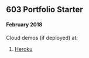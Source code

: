 ## 603 Portfolio Starter
#### February 2018  

Cloud demos (if deployed) at:
1. [Heroku](https://portfolio603.herokuapp.com/#/demo1)  